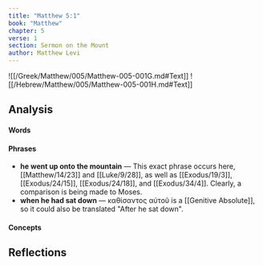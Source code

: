 ```yaml
---
title: "Matthew 5:1"
book: "Matthew"
chapter: 5
verse: 1
section: Sermon on the Mount
author: Matthew Levi
---
```

![[/Greek/Matthew/005/Matthew-005-001G.md#Text]]
![[/Hebrew/Matthew/005/Matthew-005-001H.md#Text]]

## Analysis

#### Words

#### Phrases
- **he went up onto the mountain** — This exact phrase occurs here, [[Matthew/14/23]] and [[Luke/9/28]], as well as [[Exodus/19/3]], [[Exodus/24/15]], [[Exodus/24/18]], and [[Exodus/34/4]].  Clearly, a comparison is being made to Moses.
- **when he had sat down** — καθίσαντος αὐτοῦ is a [[Genitive Absolute]], so it could also be translated "After he sat down".

#### Concepts

## Reflections
